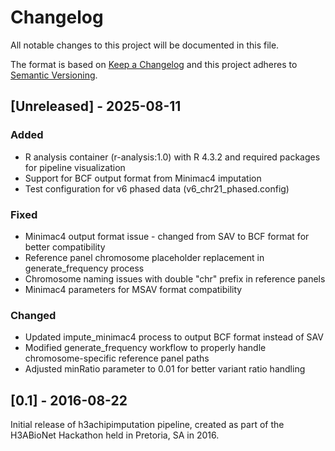 
# Changelog
All notable changes to this project will be documented in this file.

The format is based on [Keep a Changelog](http://keepachangelog.com/en/1.0.0/)
and this project adheres to [Semantic Versioning](http://semver.org/spec/v2.0.0.html).

## [Unreleased] - 2025-08-11

### Added
- R analysis container (r-analysis:1.0) with R 4.3.2 and required packages for pipeline visualization
- Support for BCF output format from Minimac4 imputation
- Test configuration for v6 phased data (v6_chr21_phased.config)

### Fixed
- Minimac4 output format issue - changed from SAV to BCF format for better compatibility
- Reference panel chromosome placeholder replacement in generate_frequency process
- Chromosome naming issues with double "chr" prefix in reference panels
- Minimac4 parameters for MSAV format compatibility

### Changed
- Updated impute_minimac4 process to output BCF format instead of SAV
- Modified generate_frequency workflow to properly handle chromosome-specific reference panel paths
- Adjusted minRatio parameter to 0.01 for better variant ratio handling

## [0.1] - 2016-08-22
Initial release of h3achipimputation pipeline, created as part of the  H3ABioNet Hackathon held in Pretoria, SA in 2016.
